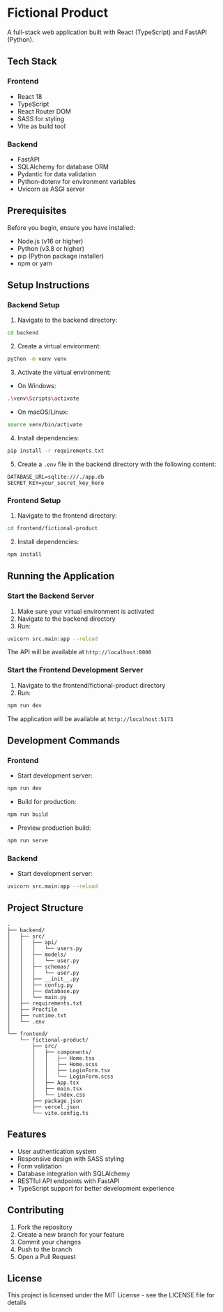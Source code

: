 # Fictional Product

A full-stack web application built with React (TypeScript) and FastAPI (Python).

## Tech Stack

### Frontend
- React 18
- TypeScript
- React Router DOM
- SASS for styling
- Vite as build tool

### Backend
- FastAPI
- SQLAlchemy for database ORM
- Pydantic for data validation
- Python-dotenv for environment variables
- Uvicorn as ASGI server

## Prerequisites

Before you begin, ensure you have installed:
- Node.js (v16 or higher)
- Python (v3.8 or higher)
- pip (Python package installer)
- npm or yarn

## Setup Instructions

### Backend Setup

1. Navigate to the backend directory:
```bash
cd backend
```

2. Create a virtual environment:
```bash
python -m venv venv
```

3. Activate the virtual environment:
- On Windows:
```bash
.\venv\Scripts\activate
```
- On macOS/Linux:
```bash
source venv/bin/activate
```

4. Install dependencies:
```bash
pip install -r requirements.txt
```

5. Create a `.env` file in the backend directory with the following content:
```env
DATABASE_URL=sqlite:///./app.db
SECRET_KEY=your_secret_key_here
```

### Frontend Setup

1. Navigate to the frontend directory:
```bash
cd frontend/fictional-product
```

2. Install dependencies:
```bash
npm install
```

## Running the Application

### Start the Backend Server

1. Make sure your virtual environment is activated
2. Navigate to the backend directory
3. Run:
```bash
uvicorn src.main:app --reload
```
The API will be available at `http://localhost:8000`

### Start the Frontend Development Server

1. Navigate to the frontend/fictional-product directory
2. Run:
```bash
npm run dev
```
The application will be available at `http://localhost:5173`

## Development Commands

### Frontend

- Start development server:
```bash
npm run dev
```

- Build for production:
```bash
npm run build
```

- Preview production build:
```bash
npm run serve
```

### Backend

- Start development server:
```bash
uvicorn src.main:app --reload
```

## Project Structure

```
.
├── backend/
│   ├── src/
│   │   ├── api/
│   │   │   └── users.py
│   │   ├── models/
│   │   │   └── user.py
│   │   ├── schemas/
│   │   │   └── user.py
│   │   ├── __init__.py
│   │   ├── config.py
│   │   ├── database.py
│   │   └── main.py
│   ├── requirements.txt
│   ├── Procfile
│   ├── runtime.txt
│   └── .env
│
└── frontend/
    └── fictional-product/
        ├── src/
        │   ├── components/
        │   │   ├── Home.tsx
        │   │   ├── Home.scss
        │   │   ├── LoginForm.tsx
        │   │   └── LoginForm.scss
        │   ├── App.tsx
        │   ├── main.tsx
        │   └── index.css
        ├── package.json
        ├── vercel.json
        └── vite.config.ts
```

## Features

- User authentication system
- Responsive design with SASS styling
- Form validation
- Database integration with SQLAlchemy
- RESTful API endpoints with FastAPI
- TypeScript support for better development experience

## Contributing

1. Fork the repository
2. Create a new branch for your feature
3. Commit your changes
4. Push to the branch
5. Open a Pull Request

## License

This project is licensed under the MIT License - see the LICENSE file for details
